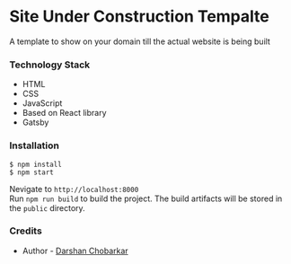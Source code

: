# Site Under Construction Tempalte

A template to show on your domain till the actual website is being built

### Technology Stack

- HTML
- CSS
- JavaScript
- Based on React library
- Gatsby

### Installation

    $ npm install
    $ npm start

Nevigate to `http://localhost:8000`  
 Run `npm run build` to build the project. The build artifacts will be stored in the `public` directory.

### Credits

- Author - [Darshan Chobarkar](https://www.linkedin.com/in/dchobarkar/)
